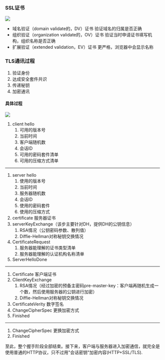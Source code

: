 ### SSL证书

![](https://github.com/Feng-Xu/feng-xu.github.io/blob/master/my_image/SSL.png)

* 域名验证（domain validate的，DV）证书
验证域名的归属是否正确
* 组织验证（organization validate的，OV）证书
验证当时申请证书填写机构，组织名称是否正确
* 扩展验证（extended validation，EV）证书
更严格，浏览器中会显示名称


### TLS通讯过程
1. 验证身份
2. 达成安全套件共识
3. 传递秘钥
4. 加密通讯

#### 具体过程
![](https://github.com/Feng-Xu/feng-xu.github.io/blob/master/my_image/TLS.png)
1. client hello
	1. 可用的版本号
	2. 当前时间
	3. 客户端随机数
	4. 会话ID
	5. 可用的密码套件清单
	6. 可用的压缩方式清单
- - - -
1. server hello
	1. 使用的版本号
	2. 当前时间
	3. 服务器随机数
	4. 会话ID
	5. 使用的密码套件
	6. 使用的压缩方式
2. certificate 服务器证书
3. serverKeyExchange（该步主要针对DH，提供DH的公钥信息）
	1. RSA情况（公钥密码参数、散列值）
	2. Diffie-Hellman对称秘钥交换情况
4. CertificateRequest
	1. 服务器能理解的证书类型清单
	2. 服务器能理解的认证机构名称清单
5. ServerHelloDone  	
- - - -
1. Certificate 客户端证书
2. ClientKeyExchange
	1. RSA情况（经过加密的预备主密码pre-master-key：客户端再随机生成一个数，然后使用服务器的公钥进行加密）
	2. Diffie-Hellman对称秘钥交换情况
3. CertificateVerity 数字签名
4.  ChangeCipherSpec 更换加密方式
5. Finished
- - - -
1. ChangeCipherSpec 更换加密方式
2. Finished

至此，整个握手阶段全部结束。接下来，客户端与服务器进入加密通信，就完全是使用普通的HTTP协议，只不过用"会话密钥"加密内容(HTTP+SSL/TLS).
